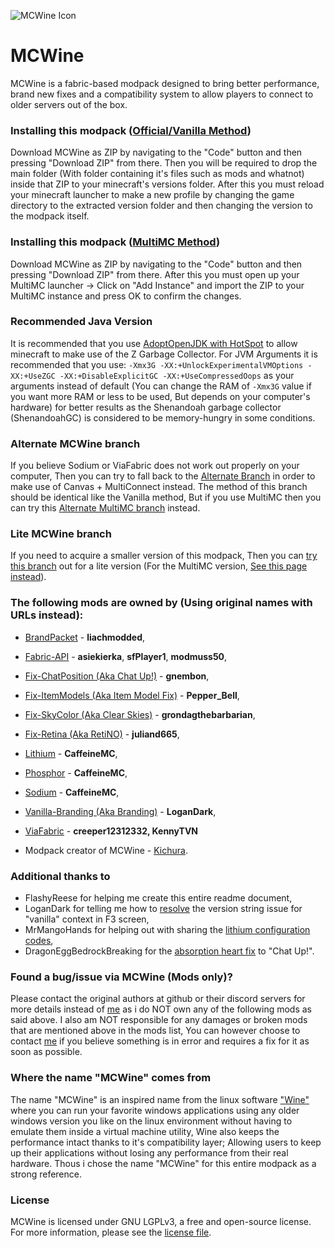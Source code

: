 
![MCWine Icon](https://i.imgur.com/sykJqfG.png)
# MCWine
MCWine is a fabric-based modpack designed to bring better performance, brand new fixes and a compatibility system to allow players to connect to older servers out of the box.

### Installing this modpack ([Official/Vanilla Method](https://github.com/Kichura/MCWine/tree/Standard))

Download MCWine as ZIP by navigating to the "Code" button and then pressing "Download ZIP" from there. Then you will be required to drop the main folder (With folder containing it's files such as mods and whatnot) inside that ZIP to your minecraft's versions folder. After this you must reload your minecraft launcher to make a new profile by changing the game directory to the extracted version folder and then changing the version to the modpack itself.

### Installing this modpack ([MultiMC Method](https://github.com/Kichura/MCWine/tree/MultiMC-Standard))

Download MCWine as ZIP by navigating to the "Code" button and then pressing "Download ZIP" from there. After this you must open up your MultiMC launcher -> Click on "Add Instance" and import the ZIP to your MultiMC instance and press OK to confirm the changes.

### Recommended Java Version

It is recommended that you use [AdoptOpenJDK with HotSpot](https://adoptopenjdk.net/?variant=openjdk15&jvmVariant=hotspot) to allow minecraft to make use of the Z Garbage Collector. For JVM Arguments it is recommended that you use: ```-Xmx3G -XX:+UnlockExperimentalVMOptions -XX:+UseZGC -XX:+DisableExplicitGC -XX:+UseCompressedOops``` as your arguments instead of default (You can change the RAM of ```-Xmx3G``` value if you want more RAM or less to be used, But depends on your computer's hardware) for better results as the Shenandoah garbage collector (ShenandoahGC) is considered to be memory-hungry in some conditions.

### Alternate MCWine branch

If you believe Sodium or ViaFabric does not work out properly on your computer, Then you can try to fall back to the [Alternate Branch](https://github.com/Kichura/MCWine/tree/Alternate) in order to make use of Canvas + MultiConnect instead. The method of this branch should be identical like the Vanilla method, But if you use MultiMC then you can try this [Alternate MultiMC branch](https://github.com/Kichura/MCWine/tree/MultiMC-Alternate) instead.

### Lite MCWine branch

If you need to acquire a smaller version of this modpack, Then you can [try this branch](https://github.com/Kichura/MCWine/tree/Lite) out for a lite version (For the MultiMC version, [See this page instead](https://github.com/Kichura/MCWine/tree/MultiMC-Lite)).

### The following mods are owned by (Using original names with URLs instead):

- [BrandPacket](https://www.curseforge.com/minecraft/mc-mods/brandpacket) - **liachmodded**,
- [Fabric-API](https://www.curseforge.com/minecraft/mc-mods/fabric-api) - **asiekierka**, **sfPlayer1**, **modmuss50**,
- [Fix-ChatPosition (Aka Chat Up!)](https://www.curseforge.com/minecraft/mc-mods/chat-up) - **gnembon**,
- [Fix-ItemModels (Aka Item Model Fix)](https://www.curseforge.com/minecraft/mc-mods/item-model-fix) - **Pepper_Bell**,
- [Fix-SkyColor (Aka Clear Skies)](https://www.curseforge.com/minecraft/mc-mods/clear-skies) - **grondagthebarbarian**,
- [Fix-Retina (Aka RetiNO)](https://www.curseforge.com/minecraft/mc-mods/retino) - **juliand665**,
- [Lithium](https://www.curseforge.com/minecraft/mc-mods/lithium) - **CaffeineMC**,
- [Phosphor](https://www.curseforge.com/minecraft/mc-mods/Phosphor) - **CaffeineMC**,
- [Sodium](https://github.com/CaffeineMC/sodium-fabric/tree/1.16.x/next) - **CaffeineMC**,
- [Vanilla-Branding (Aka Branding)](https://github.com/LoganDark/fabric-branding) - **LoganDark**,
- [ViaFabric](https://www.curseforge.com/minecraft/mc-mods/viafabric) - **creeper12312332, KennyTVN**

- Modpack creator of MCWine - [Kichura](https://github.com/Kichura/MCWine).

### Additional thanks to

- FlashyReese for helping me create this entire readme document,
- LoganDark for telling me how to [resolve](https://github.com/LoganDark/fabric-branding/issues/1) the version string issue for "vanilla" context in F3 screen,  
- MrMangoHands for helping out with sharing the [lithium configuration codes](https://github.com/jellysquid3/lithium-fabric/blob/1.16.x/dev/src/main/java/me/jellysquid/mods/lithium/common/config/LithiumConfig.java),
- DragonEggBedrockBreaking for the [absorption heart fix](https://github.com/DragonEggBedrockBreaking/chat-up) to "Chat Up!".


### Found a bug/issue via MCWine (Mods only)?

Please contact the original authors at github or their discord servers for more details instead of [me](https://github.com/Kichura) as i do NOT own any of the following mods as said above. I also am NOT responsible for any damages or broken mods that are mentioned above in the mods list, You can however choose to contact [me](https://github.com/Kichura) if you believe something is in error and requires a fix for it as soon as possible.

### Where the name "MCWine" comes from

The name "MCWine" is an inspired name from the linux software ["Wine"](https://github.com/wine-mirror/wine) where you can run your favorite windows applications using any older windows version you like on the linux environment without having to emulate them inside a virtual machine utility, Wine also keeps the performance intact thanks to it's compatibility layer; Allowing users to keep up their applications without losing any performance from their real hardware. Thous i chose the name "MCWine" for this entire modpack as a strong reference.

### License

MCWine is licensed under GNU LGPLv3, a free and open-source license. For more information, please see the [license file](https://github.com/Kichura/MCWine/blob/Standard/LICENSE).
